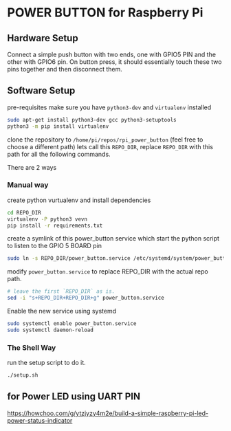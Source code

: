 # POWER BUTTON for Raspberry Pi

## Hardware Setup

Connect a simple push button with two ends, one with GPIO5 PIN and the other with GPIO6 pin.
On button press, it should essentially touch these two pins together and then disconnect them.


## Software Setup

pre-requisites
make sure you have `python3-dev` and `virtualenv` installed
```bash
sudo apt-get install python3-dev gcc python3-setuptools
python3 -m pip install virtualenv
```

clone the repository to `/home/pi/repos/rpi_power_button` (feel free to choose a different path) lets call this `REPO_DIR`,
replace `REPO_DIR` with this path for all the following commands.

There are 2 ways

### Manual way

create python vurtualenv and install dependencies
```bash
cd REPO_DIR
virtualenv -P python3 vevn
pip install -r requirements.txt
```

create a symlink of this power_button service which start the python script to listen to the GPIO 5 BOARD pin
```bash
sudo ln -s REPO_DIR/power_button.service /etc/systemd/system/power_button.service
```

modify `power_button.service` to replace REPO_DIR with the actual repo path.
```bash
# leave the first `REPO_DIR` as is.
sed -i "s+REPO_DIR+REPO_DIR+g" power_button.service
```

Enable the new service using systemd
```bash
sudo systemctl enable power_button.service
sudo systemctl daemon-reload
```

### The Shell Way

run the setup script to do it.
```bash
./setup.sh
```


## for Power LED using UART PIN
https://howchoo.com/g/ytzjyzy4m2e/build-a-simple-raspberry-pi-led-power-status-indicator
